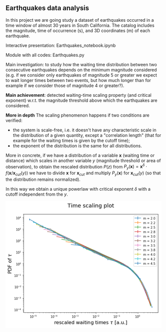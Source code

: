## Earthquakes data analysis

In this project we are going study a dataset of earthquakes occurred in a time window of almost 30 years in South California. The catalog includes the magnitude, time of occurrence (s), and 3D coordinates (m) of each earthquake.

Interactive presentation:  	Earthquakes_notebook.ipynb

Module with all codes: Earthquakes.py

Main investigation: to study how the waiting time distribution between two consecutive earthquakes depends on the minimum magnitude considered (e.g. if we consider only earthquakes of magnitude 5 or greater we expect to wait longer times between two events, but how much longer than for example if we consider those of magnitude 4 or greater?).

**Main achievement**: detected waiting-time scaling property (and critical exponent) w.r.t. the magnitude threshold above which the earthquakes are considered. 

**More in depth**
The scaling phenomenon happens if two conditions are verified:
* the system is scale-free, i.e. it doesn't have any characteristic scale in the distribution of a given quantity, except a "correlation length" (that for example for the waiting times is given by the cutoff time);
* the exponent of the distribution is the same for all distributions.

More in concrete, if we have a distribution of a variable $\mathbf{x}$ (waiting time or distance) which scales in another variable $y$ (magnitude threshold or area of observation), to obtain the rescaled distribution $P(z)$ from $P_y(\mathbf{x}) = \mathbf{x}^{\delta} \cdot f(\mathbf{x}/\mathbf{x}_{cut}(y))$ we have to divide $\mathbf{x}$ for $\mathbf{x}_{cut}$ and multiply $P_y(\mathbf{x})$ for $\mathbf{x}_{cut}(y)$  (so that the distribution remains normalized).

In this way we obtain a unique powerlaw with critical exponent $\delta$ with a cutoff independent from the $y$. 

<img src='Supplementary material/time-scaling.png' >